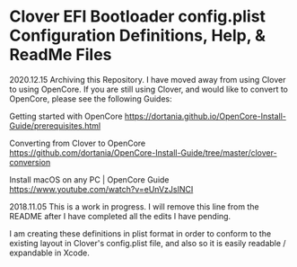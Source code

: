 # Clover EFI Bootloader config.plist Configuration Definitions, Help, & ReadMe Files
2020.12.15
Archiving this Repository. I have moved away from using Clover to using OpenCore. If you are still using Clover, and would like to convert to OpenCore, please see the following Guides:

Getting started with OpenCore
https://dortania.github.io/OpenCore-Install-Guide/prerequisites.html

Converting from Clover to OpenCore
https://github.com/dortania/OpenCore-Install-Guide/tree/master/clover-conversion

Install macOS on any PC | OpenCore Guide
https://www.youtube.com/watch?v=eUnVzJsINCI



2018.11.05
This is a work in progress. I will remove this line from the README after I have completed all the edits I have pending.

I am creating these definitions in plist format in order to conform to the existing layout in Clover's config.plist file, and also so it is easily readable / expandable in Xcode.
